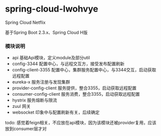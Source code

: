 # spring-cloud-lwohvye
Spring Cloud Netflix

基于Spring Boot 2.3.x、Spring Cloud H版
### 模块说明

- api 基础Api模块，定义module及部分util
- config-3344 配置中心，与远程交互方，接受发布配置刷新
- config-client-3355 配置中心，集群服务配置中心，与3344交互，启动获取远程配置
- eureka-x 服务注册与发现集群
- provider-config-client 服务提供，整合3355，启动获取远程配置
- consumer-config-client 服务消费，整合3355，启动获取远程配置
- hystrix 服务熔断与限流
- zuul 网关
- websocket 印象中与配置刷新有关，后续确定

todo: 感觉着feign相关，不应放在api模块，因为该模块还被provider复用，应该放到consumer层才对
